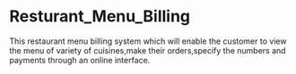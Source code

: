 # Resturant_Menu_Billing
This restaurant menu billing system which will enable the customer to view the menu of variety of cuisines,make their orders,specify the numbers and payments through an online interface. 
